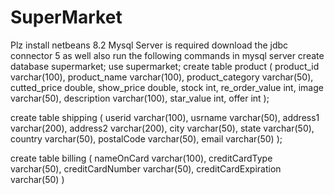 # SuperMarket
 
Plz install netbeans 8.2
Mysql Server is required
download the jdbc connector 5 as well
also run the following commands in mysql server
create database supermarket;
use supermarket;
create table product
(
   product_id varchar(100),
   product_name varchar(100),
   product_category varchar(50),
   cutted_price double,
   show_price double,
   stock int,
   re_order_value int,
   image varchar(50),
   description varchar(100),
   star_value int,
   offer int
);

create table shipping
(
   userid varchar(100),
   usrname varchar(50),
   address1 varchar(200),
   address2 varchar(200),
   city varchar(50),
   state varchar(50),
   country varchar(50),
   postalCode varchar(50),
   email varchar(50)
);

create table billing
(
   nameOnCard varchar(100),
   creditCardType varchar(50),
   creditCardNumber varchar(50),
   creditCardExpiration varchar(50)
)
